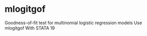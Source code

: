 # mlogitgof
Goodness-of-fit test for multinomial logistic regression models Use mlogitgof With STATA 19
